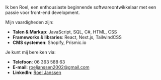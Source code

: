 Ik ben Roel, een enthousiaste beginnende softwareontwikkelaar met een passie voor front-end development.

Mijn vaardigheden zijn: 
- **Talen & Markup**: JavaScript, SQL, C#, HTML, CSS
- **Frameworks & libraries**: React, Next.js, TailwindCSS
- **CMS systemen**: Shopify, Prismic.io
  
Je kunt mij bereiken via:
- **Telefoon**: 06 363 588 63
- **E-mail**: roeljanssen2002@gmail.com
- **LinkedIn**: [Roel Janssen](https://www.linkedin.com/in/roel-janssen-7738441b1/)
<!--
- **Portfolio**: [jouw-portfolio-website](https://www.jouw-portfolio-website.com)
